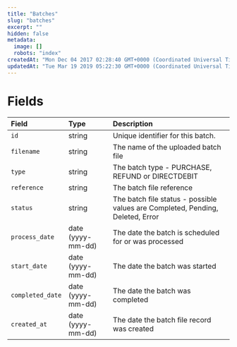 ```yaml
---
title: "Batches"
slug: "batches"
excerpt: ""
hidden: false
metadata: 
  image: []
  robots: "index"
createdAt: "Mon Dec 04 2017 02:28:40 GMT+0000 (Coordinated Universal Time)"
updatedAt: "Tue Mar 19 2019 05:22:30 GMT+0000 (Coordinated Universal Time)"
---
```

# Fields

| Field            | Type              | Description                                                                    |
| :--------------- | :---------------- | :----------------------------------------------------------------------------- |
| `id`             | string            | Unique identifier for this batch.                                              |
| `filename`       | string            | The name of the uploaded batch file                                            |
| `type`           | string            | The batch type - PURCHASE, REFUND or DIRECTDEBIT                               |
| `reference`      | string            | The batch file reference                                                       |
| `status`         | string            | The batch file status - possible values are Completed, Pending, Deleted, Error |
| `process_date`   | date (yyyy-mm-dd) | The date the batch is scheduled for or was processed                           |
| `start_date`     | date (yyyy-mm-dd) | The date the batch was started                                                 |
| `completed_date` | date (yyyy-mm-dd) | The date the batch was completed                                               |
| `created_at`     | date (yyyy-mm-dd) | The date the batch file record was created                                     |
